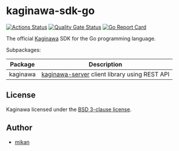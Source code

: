 kaginawa-sdk-go
===============

[![Actions Status](https://github.com/kaginawa/kaginawa-sdk-go/workflows/Go/badge.svg)](https://github.com/kaginawa/kaginawa-sdk-go/actions)
[![Quality Gate Status](https://sonarcloud.io/api/project_badges/measure?project=kaginawa_kaginawa-sdk-go&metric=alert_status)](https://sonarcloud.io/dashboard?id=kaginawa_kaginawa-sdk-go)
[![Go Report Card](https://goreportcard.com/badge/github.com/kaginawa/kaginawa-sdk-go)](https://goreportcard.com/report/github.com/kaginawa/kaginawa-sdk-go)

The official [Kaginawa](https://github.com/kaginawa/kaginawa) SDK for the Go programming language.

Subpackages:

| Package | Description |
| --- | --- |
| kaginawa | [kaginawa-server](https://github.com/kaginawa/kaginawa-server) client library using REST API |

## License

Kaginawa licensed under the [BSD 3-clause license](LICENSE).

## Author

- [mikan](https://github.com/mikan)
